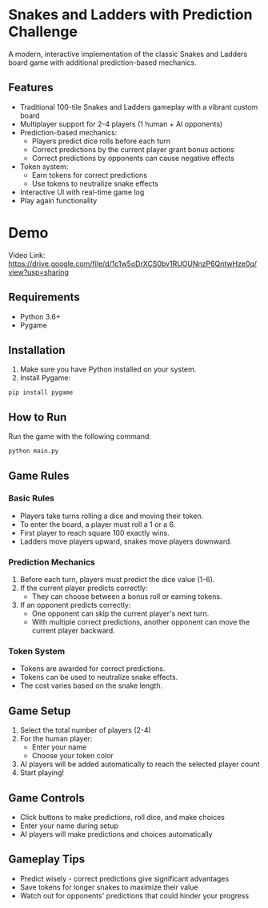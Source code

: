 # Snakes and Ladders with Prediction Challenge

A modern, interactive implementation of the classic Snakes and Ladders board game with additional prediction-based mechanics.

## Features

- Traditional 100-tile Snakes and Ladders gameplay with a vibrant custom board
- Multiplayer support for 2-4 players (1 human + AI opponents)
- Prediction-based mechanics:
  - Players predict dice rolls before each turn
  - Correct predictions by the current player grant bonus actions
  - Correct predictions by opponents can cause negative effects
- Token system:
  - Earn tokens for correct predictions
  - Use tokens to neutralize snake effects
- Interactive UI with real-time game log
- Play again functionality

# Demo
Video Link: https://drive.google.com/file/d/1c1w5oDrXCS0bv1RUOUNnzP6QntwHze0q/view?usp=sharing

## Requirements

- Python 3.6+
- Pygame

## Installation

1. Make sure you have Python installed on your system.
2. Install Pygame:
```
pip install pygame
```

## How to Run

Run the game with the following command:
```
python main.py
```

## Game Rules

### Basic Rules
- Players take turns rolling a dice and moving their token.
- To enter the board, a player must roll a 1 or a 6.
- First player to reach square 100 exactly wins.
- Ladders move players upward, snakes move players downward.

### Prediction Mechanics
1. Before each turn, players must predict the dice value (1-6).
2. If the current player predicts correctly:
   - They can choose between a bonus roll or earning tokens.
3. If an opponent predicts correctly:
   - One opponent can skip the current player's next turn.
   - With multiple correct predictions, another opponent can move the current player backward.

### Token System
- Tokens are awarded for correct predictions.
- Tokens can be used to neutralize snake effects.
- The cost varies based on the snake length.

## Game Setup
1. Select the total number of players (2-4)
2. For the human player:
   - Enter your name
   - Choose your token color
3. AI players will be added automatically to reach the selected player count
4. Start playing!

## Game Controls
- Click buttons to make predictions, roll dice, and make choices
- Enter your name during setup
- AI players will make predictions and choices automatically

## Gameplay Tips
- Predict wisely - correct predictions give significant advantages
- Save tokens for longer snakes to maximize their value
- Watch out for opponents' predictions that could hinder your progress 

